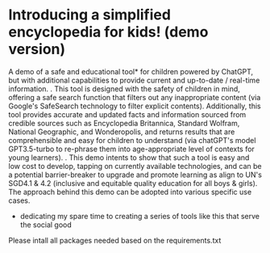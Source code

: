 # Introducing a simplified encyclopedia for kids! (demo version)

A demo of a safe and educational tool* for children powered by ChatGPT, but with additional capabilities to provide current and up-to-date / real-time information. 
.
This tool is designed with the safety of children in mind, offering a safe search function that filters out any inappropriate content (via Google's SafeSearch technology to filter explicit contents). Additionally, this tool provides accurate and updated facts and information sourced from credible sources such as Encyclopedia Britannica, Standard Wolfram, National Geographic, and Wonderopolis, and returns results that are comprehensible and easy for children to understand (via chatGPT's model GPT3.5-turbo to re-phrase them into age-appropriate level of contexts for young learners).
.
This demo intents to show that such a tool is easy and low cost to develop, tapping on currently available technologies, and can be a potential barrier-breaker to upgrade and promote learning as align to UN's SGD4.1 & 4.2 (inclusive and equitable quality education for all boys & girls). The approach behind this demo can be adopted into various specific use cases. 

* dedicating my spare time to creating a series of tools like this that serve the social good



Please intall all packages needed based on the requirements.txt
